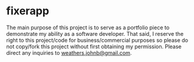 # fixerapp

The main purpose of this project is to serve as a portfolio piece to demonstrate my ability as a software developer. 
That said, I reserve the right to this project/code for business/commercial purposes so please do not copy/fork this project without first obtaining my permission.
Please direct any inquiries to weathers.johnb@gmail.com.
